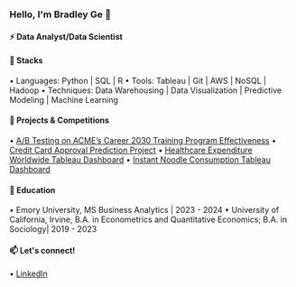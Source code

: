 ### Hello, I'm Bradley Ge 👋

#### ⚡ Data Analyst/Data Scientist

#### 🔨 Stacks 

•⁠  ⁠Languages: Python | SQL | R 
•⁠  ⁠Tools: Tableau | Git | AWS | NoSQL | Hadoop 
•⁠  ⁠Techniques: Data Warehousing | Data Visualization | Predictive Modeling | Machine Learning 

#### 🌱 Projects & Competitions
•⁠  ⁠[A/B Testing on ACME’s Career 2030 Training Program Effectiveness](https://github.com/BradleyGe/BradleyGe/assets/141160516/c5c7f992-6874-4f35-9aec-9479555def6d)
•⁠  ⁠[Credit Card Approval Prediction Project](https://github.com/BradleyGe/BradleyGe/assets/141160516/53094fd8-c903-409a-b49e-eb4eeed14dcc)
•⁠  ⁠[Healthcare Expenditure Worldwide Tableau Dashboard](https://public.tableau.com/app/profile/bradley.ge2204/viz/Howmuchdideachcountryspendonhealthcare1970-2019/FinalDashboard)
•⁠  ⁠[Instant Noodle Consumption Tableau Dashboard](https://github.com/BradleyGe/BradleyGe/assets/141160516/75d87b3e-b913-4716-b488-b1240eac46ac)

#### 🔭 Education
•⁠  ⁠Emory University, MS Business Analytics | 2023 - 2024
•⁠  ⁠University of California, Irvine, B.A. in Econometrics and Quantitative Economics; B.A. in Sociology| 2019 - 2023

  
#### 📫 Let's connect!
•⁠  ⁠[LinkedIn](https://www.linkedin.com/in/bradleyge/)
